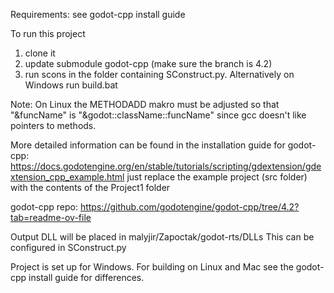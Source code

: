 Requirements: see godot-cpp install guide

To run this project
1. clone it
2. update submodule godot-cpp (make sure the branch is 4.2)
3. run scons in the folder containing SConstruct.py. Alternatively on Windows run build.bat 

Note: On Linux the METHODADD makro must be adjusted so that "&funcName" is "&godot::className::funcName" since gcc doesn't like pointers to methods.

More detailed information can be found in the installation guide for godot-cpp: https://docs.godotengine.org/en/stable/tutorials/scripting/gdextension/gdextension_cpp_example.html
just replace the example project (src folder) with the contents of the Project1 folder 

godot-cpp repo: https://github.com/godotengine/godot-cpp/tree/4.2?tab=readme-ov-file

Output DLL will be placed in malyjir/Zapoctak/godot-rts/DLLs
This can be configured in SConstruct.py

Project is set up for Windows. For building on Linux and Mac see the godot-cpp install guide for differences.